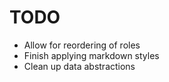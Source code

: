 # TODO
- Allow for reordering of roles
- Finish applying markdown styles
- Clean up data abstractions
